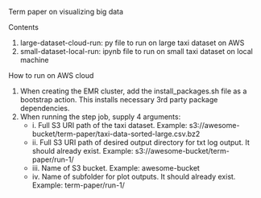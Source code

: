Term paper on visualizing big data

Contents
1. large-dataset-cloud-run: py file to run on large taxi dataset on AWS
2. small-dataset-local-run: ipynb file to run on small taxi dataset on local machine

How to run on AWS cloud
1. When creating the EMR cluster, add the install_packages.sh file as a bootstrap action. This installs necessary 3rd party package dependencies.
2. When running the step job, supply 4 arguments:
      - i. Full S3 URI path of the taxi dataset. Example: s3://awesome-bucket/term-paper/taxi-data-sorted-large.csv.bz2 
     - ii. Full S3 URI path of desired output directory for txt log output. It should already exist. Example: s3://awesome-bucket/term-paper/run-1/
    - iii. Name of S3 bucket. Example: awesome-bucket
     - iv. Name of subfolder for plot outputs. It should already exist. Example: term-paper/run-1/
